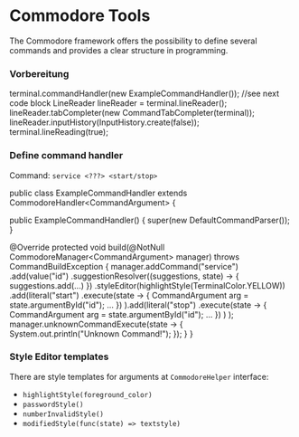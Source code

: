 # Commodore Tools

The Commodore framework offers the possibility to define several commands and provides a
clear structure in programming.

### Vorbereitung
<code-block lang="java">
terminal.commandHandler(new ExampleCommandHandler()); //see next code block
LineReader lineReader = terminal.lineReader();
lineReader.tabCompleter(new CommandTabCompleter(terminal));
lineReader.inputHistory(InputHistory.create(false));
terminal.lineReading(true);
</code-block>

### Define command handler

Command: <code>service &lt;???&gt; &lt;start/stop&gt;</code>

<code-block lang="java">
public class ExampleCommandHandler extends 
    CommodoreHandler&lt;CommandArgument&gt; {

  public ExampleCommandHandler() {
    super(new DefaultCommandParser());
  }

  @Override
  protected void build(@NotNull CommodoreManager&lt;CommandArgument&gt; manager)
      throws CommandBuildException {
    manager.addCommand("service")
        .add(value("id")
            .suggestionResolver((suggestions, state) -> {
              suggestions.add(...)
            })
            .styleEditor(highlightStyle(TerminalColor.YELLOW))
            .add(literal("start")
                .execute(state -> {
                  CommandArgument arg = state.argumentById("id");
                  ...
                })
            ).add(literal("stop")
                .execute(state -> {
                  CommandArgument arg = state.argumentById("id");
                  ...
                })
            )
        );
    manager.unknownCommandExecute(state -> {
      System.out.println("Unknown Command!");
    });
  }
}
</code-block>

### Style Editor templates
There are style templates for arguments at <code>CommodoreHelper</code> interface:
- <code>highlightStyle(foreground_color)</code>
- <code>passwordStyle()</code>
- <code>numberInvalidStyle()</code>
- <code>modifiedStyle(func(state) => textstyle)</code>